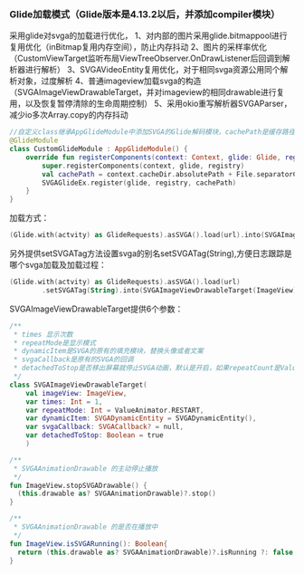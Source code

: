 ### Glide加载模式（Glide版本是4.13.2以后，并添加compiler模块）
采用glide对svga的加载进行优化，
1、对内部的图片采用glide.bitmappool进行复用优化（inBitmap复用内存空间），防止内存抖动
2、图片的采样率优化（CustomViewTarget监听布局ViewTreeObserver.OnDrawListener后回调到解析器进行解析）
3、SVGAVideoEntity复用优化，对于相同svga资源公用同个解析对象，过度解析
4、普通imageview加载svga的构造（SVGAImageViewDrawableTarget，并对imageview的相同drawable进行复用，以及恢复暂停清除的生命周期控制）
5、采用okio重写解析器SVGAParser，减少io多次Array.copy的内存抖动

```kotlin
//自定义class继承AppGlideModule中添加SVGA的Glide解码模块，cachePath是缓存路径，是针对SVGA 1.0版本的文件缓存路径：
@GlideModule
class CustomGlideModule : AppGlideModule() {
    override fun registerComponents(context: Context, glide: Glide, registry: Registry) {
        super.registerComponents(context, glide, registry)
        val cachePath = context.cacheDir.absolutePath + File.separatorChar + "glide-svga"
        SVGAGlideEx.register(glide, registry, cachePath)
    }
}
```

加载方式：
```kotlin
(Glide.with(actvity) as GlideRequests).asSVGA().load(url).into(SVGAImageViewDrawableTarget(ImageView))
```

另外提供setSVGATag方法设置svga的别名setSVGATag(String),方便日志跟踪是哪个svga加载及加载过程：
```kotlin
(Glide.with(actvity) as GlideRequests).asSVGA().load(url)
        .setSVGATag(String).into(SVGAImageViewDrawableTarget(ImageView))
```

SVGAImageViewDrawableTarget提供6个参数：
```kotlin
/**
 * times 显示次数
 * repeatMode是显示模式
 * dynamicItem是SVGA的原有的填充模块，替换头像或者文案
 * svgaCallback是原有的SVGA的回调
 * detachedToStop是否移出屏幕就停止SVGA动画，默认是开启，如果repeatCount是ValueAnimator.INFINITE，就会重新返回屏幕后重新恢复SVGA动画
 */
class SVGAImageViewDrawableTarget(
    val imageView: ImageView, 
    var times: Int = 1,
    var repeatMode: Int = ValueAnimator.RESTART,
    var dynamicItem: SVGADynamicEntity = SVGADynamicEntity(),
    var svgaCallback: SVGACallback? = null,
    var detachedToStop: Boolean = true
    )

/**
 * SVGAAnimationDrawable 的主动停止播放
 */
fun ImageView.stopSVGADrawable() {
  (this.drawable as? SVGAAnimationDrawable)?.stop()
}

/**
 * SVGAAnimationDrawable 的是否在播放中
 */
fun ImageView.isSVGARunning(): Boolean{
  return (this.drawable as? SVGAAnimationDrawable)?.isRunning ?: false
}
```    